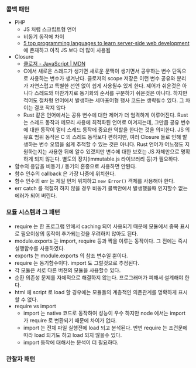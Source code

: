 ### 콜백 패턴
* PHP
  * JS 처럼 스크립트형 언어
  * 비동기 동작에 차이
  * [5 top programming languages to learn server-side web development](https://twm.me/best-programming-languages-and-frameworks-for-server-side-web-development/amp/) 에 존재하고 아직 JS 보다 더 많이 사용됨
* Closure
  * [클로저 - JavaScript | MDN](https://developer.mozilla.org/ko/docs/Web/JavaScript/Guide/Closures)
  * C에서 새로운 스래드가 생기면 새로운 문맥이 생기면서 공유하는 변수 단독으로 사용하는 변수가 생겨난다. 클로저의 scope 저장은 이런 변수 공유와 분리가 자연스럽고 특별한 선언 없이 쉽게 사용될수 있게 한다. 제어가 쉬운것은 아니다 스레드와 마찬가지로 동기화의 순서를 구분하기 쉬운것은 아니다. 하지만 적어도 절차형 언어에서 발생하는 세마포어형 행사 코드는 생략될수 있다. 그 차이는 결코 작지 않다
  * Rust 같은 언어에서는 공유 변수에 대한 제어가 더 엄격하게 이루어진다. Rust 는 스레드 동작과 메모리 사용에 최적화된 언어로 여겨지는데, 그만큼 공유 변수에 대한 동작이 멀티 스레드 동작에 중요한 역할을 한다는 것을 의미한다. JS 의 유효 범위 동작은 C 의 스레드 동작보다 편하지만, 여러 Closure 들로 인해 발생하는 변수 오몀을 쉽게 추적할 수 있는 것은 아니다. Rust 언어가 어느정도 지원하는지는 사용한 뒤에 알수 있겠지만 변수에 대한 보호는 JS 자체만으로 명확하게 되지 않는다. 별도의 장치(immutable.js 라이브러리 등)가 필요하다.
* 함수의 응답을 비동기 / 동기의 혼종으로 사용하면 안된다.
* 함수 인수의 callback 은 가장 나중에 위치한다.
* 함수 인수의 err 는 제일 먼저 위치하고 `new Error()` 객체를 사용해야 한다.
* err catch 를 적절히 하지 않을 경우 비동기 콜백안에서 발생했을때 인지할수 없는 에러가 되어 버린다.

### 모듈 시스템과 그 패턴
* require 는 한 프로그램 안에서 caching 되어 사용되기 때문에 모듈에서 중복 표시로 필요이상의 동작이 추가되는것을 우려하지 않아도 된다.
* module.exports 는 import, require 등과 짝을 이루는 동작이다. 그 전에는 즉시 실행함수를 사용하였다.
* exports 는 module.exports 의 참조 변수일 뿐이다.
* require 는 동기함수이다. import 도 그럴것으로 추정된다.
* 각 모듈은 서로 다른 버젼의 모듈을 사용할수 있다.
* 순환 의존성 문제를 자체적으로 해결하지 않는다. 프로그래머가 피해서 설계해야 한다.
* html 에 script 로 load 할 경우에는 모듈들의 계층적인 의존관계를 명확하게 표시할 수 없다.
* require vs import
  * import 는 native 코드로 동작하여 성능이 우수 하지만 node 에서는 import 가 require 로 변환되기 때문에 차이가 없다.
  * import 는 전체 파일 실행전에 load 되고 분석된다. 반번 require 는 조건문에 따라 load 되기도 하고 load 되지 않을수 있다.
  * import 동작에 대해서는 분석이 더 필요하다.

### 관찰자 패턴
